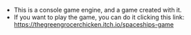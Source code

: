 - This is a console game engine, and a game created with it.
- If you want to play the game, you can do it clicking this link:
https://thegreengrocerchicken.itch.io/spaceships-game